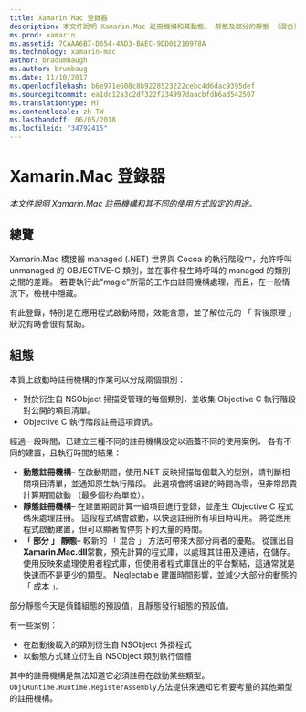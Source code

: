 ```yaml
---
title: Xamarin.Mac 登錄器
description: 本文件說明 Xamarin.Mac 註冊機構和其動態、 靜態及部分的靜態 （混合） 的用途使用方式設定。
ms.prod: xamarin
ms.assetid: 7CAAA6B7-D654-4AD3-BAEC-9DD01210978A
ms.technology: xamarin-mac
author: bradumbaugh
ms.author: brumbaug
ms.date: 11/10/2017
ms.openlocfilehash: b6e971e608c8b9228523222cebc4d6dac9395def
ms.sourcegitcommit: ea1dc12a3c2d7322f234997daacbfdb6ad542507
ms.translationtype: MT
ms.contentlocale: zh-TW
ms.lasthandoff: 06/05/2018
ms.locfileid: "34792415"
---
```

# <a name="xamarinmac-registrar"></a>Xamarin.Mac 登錄器

_本文件說明 Xamarin.Mac 註冊機構和其不同的使用方式設定的用途。_

## <a name="overview"></a>總覽

Xamarin.Mac 橋接器 managed (.NET) 世界與 Cocoa 的執行階段中，允許呼叫 unmanaged 的 OBJECTIVE-C 類別，並在事件發生時呼叫的 managed 的類別之間的差距。 若要執行此"magic"所需的工作由註冊機構處理，而且，在一般情況下，檢視中隱藏。

有此登錄，特別是在應用程式啟動時間，效能含意，並了解位元的 「 背後原理 」 狀況有時會很有幫助。

## <a name="configurations"></a>組態

本質上啟動時註冊機構的作業可以分成兩個類別：

- 對於衍生自 NSObject 掃描受管理的每個類別，並收集 Objective C 執行階段對公開的項目清單。
- Objective C 執行階段註冊這項資訊。

經過一段時間，已建立三種不同的註冊機構設定以涵蓋不同的使用案例。 各有不同的建置，且執行時間的結果：

- **動態註冊機構**– 在啟動期間，使用.NET 反映掃描每個載入的型別，請判斷相關項目清單，並通知原生執行階段。 此選項會將組建的時間為零，但非常昂貴計算期間啟動 （最多個秒為單位）。
- **靜態註冊機構**– 在建置期間計算一組項目進行登錄，並產生 Objective C 程式碼來處理註冊。 這段程式碼會啟動，以快速註冊所有項目時叫用。 將從應用程式啟動建置，但可以顯著暫停剪下的大量的時間。
- **「 部分 」 靜態**– 較新的 「 混合 」 方法可帶來大部分兩者的優點。 從匯出自**Xamarin.Mac.dll**常數，預先計算的程式庫，以處理其註冊及連結，在儲存。 使用反映來處理使用者程式庫，但使用者程式庫匯出的平台繫結，這通常就是快速而不是更少的類型。 Neglectable 建置時間影響，並減少大部分的動態的 「 成本 」。

部分靜態今天是偵錯組態的預設值，且靜態發行組態的預設值。

有一些案例：

- 在啟動後載入的類別衍生自 NSObject 外掛程式
- 以動態方式建立衍生自 NSObject 類別執行個體

其中的註冊機構是無法知道它必須註冊在啟動某些類型。 `ObjCRuntime.Runtime.RegisterAssembly`方法提供來通知它有要考量的其他類型的註冊機構。
